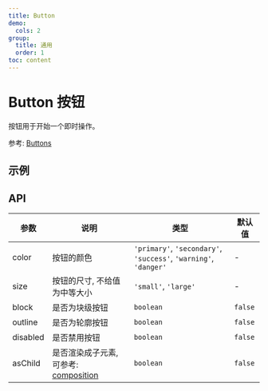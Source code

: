 ```yaml
---
title: Button
demo:
  cols: 2
group:
  title: 通用
  order: 1
toc: content
---
```


# Button 按钮

按钮用于开始一个即时操作。

参考: [Buttons](https://www.getpapercss.com/docs/components/buttons)

## 示例

<code src="./demos/ButtonBase.tsx" title="基本" description="基本的按钮, 通过设置`disabled`来禁用按钮"></code>
<code src="./demos/ButtonBlock.tsx" title="Block 按钮" description="`block`属性将使按钮适合其父宽度。"></code>
<code src="./demos/ButtonSize.tsx" title="尺寸" description="通过设置 `size`为`large`,`small`分别把按钮设为大、小尺寸。若不设置`size`，则尺寸默认为中"></code>
<code src="./demos/ButtonType.tsx" title="种类" description="通过`type`给按钮添加不同的种类"></code>
<code src="./demos/ButtonOutline.tsx" title="轮廓" description="通过`outline`给按钮添加轮廓"></code>

## API

| 参数     | 说明                                                                                                 | 类型                                                             | 默认值  |
| -------- | ---------------------------------------------------------------------------------------------------- | ---------------------------------------------------------------- | ------- |
| color    | 按钮的颜色                                                                                           | `'primary'`, `'secondary'`, `'success'`, `'warning'`, `'danger'` | -       |
| size     | 按钮的尺寸, 不给值为中等大小                                                                         | `'small'`, `'large'`                                             | -       |
| block    | 是否为块级按钮                                                                                       | `boolean`                                                        | `false` |
| outline  | 是否为轮廓按钮                                                                                       | `boolean`                                                        | `false` |
| disabled | 是否禁用按钮                                                                                         | `boolean`                                                        | `false` |
| asChild  | 是否渲染成子元素, 可参考: [composition](https://www.radix-ui.com/primitives/docs/guides/composition) | `boolean`                                                        | `false` |
